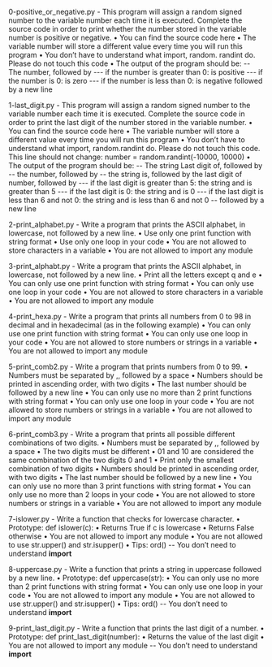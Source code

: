 0-positive_or_negative.py - This program will assign a random signed number to the variable number each time it is executed. Complete the source code in order to print whether the number stored in the variable number is positive or negative.
     • You can find the source code here
     • The variable number will store a different value every time you will run this program
     • You don’t have to understand what import, random. randint do. Please do not touch this code
     • The output of the program should be:
     -- The number, followed by
     --- if the number is greater than 0: is positive
     --- if the number is 0: is zero
     --- if the number is less than 0: is negative
followed by a new line

1-last_digit.py - This program will assign a random signed number to the variable number each time it is executed. Complete the source code in order to print the last digit of the number stored in the variable number.
     • You can find the source code here
     • The variable number will store a different value every time you will run this program
     • You don’t have to understand what import, random.randint do. Please do not touch this code. This line should not change: number = random.randint(-10000, 10000)
     • The output of the program should be:
     -- The string Last digit of, followed by
     -- the number, followed by
     -- the string is, followed by the last digit of number, followed by
     --- if the last digit is greater than 5: the string and is greater than 5
     --- if the last digit is 0: the string and is 0
     --- if the last digit is less than 6 and not 0: the string and is less than 6 and not 0
     -- followed by a new line

2-print_alphabet.py - Write a program that prints the ASCII alphabet, in lowercase, not followed by a new line.
      • Use only one print function with string format
      • Use only one loop in your code
      • You are not allowed to store characters in a variable
      • You are not allowed to import any module

3-print_alphabt.py - Write a program that prints the ASCII alphabet, in lowercase, not followed by a new line.
      • Print all the letters except q and e
      • You can only use one print function with string format
      • You can only use one loop in your code
      • You are not allowed to store characters in a variable
      • You are not allowed to import any module

4-print_hexa.py - Write a program that prints all numbers from 0 to 98 in decimal and in hexadecimal (as in the following example)
      • You can only use one print function with string format
      • You can only use one loop in your code
      • You are not allowed to store numbers or strings in a variable
      • You are not allowed to import any module

5-print_comb2.py - Write a program that prints numbers from 0 to 99.
      • Numbers must be separated by ,, followed by a space
      • Numbers should be printed in ascending order, with two digits
      • The last number should be followed by a new line
      • You can only use no more than 2 print functions with string format
      • You can only use one loop in your code
      • You are not allowed to store numbers or strings in a variable
      • You are not allowed to import any module

6-print_comb3.py - Write a program that prints all possible different combinations of two digits.
      • Numbers must be separated by ,, followed by a space
      • The two digits must be different
      • 01 and 10 are considered the same combination of the two digits 0 and 1
      • Print only the smallest combination of two digits
      • Numbers should be printed in ascending order, with two digits
      • The last number should be followed by a new line
      • You can only use no more than 3 print functions with string format
      • You can only use no more than 2 loops in your code
      • You are not allowed to store numbers or strings in a variable
      • You are not allowed to import any module

7-islower.py - Write a function that checks for lowercase character.
      • Prototype: def islower(c):
      • Returns True if c is lowercase
      • Returns False otherwise
      • You are not allowed to import any module
      • You are not allowed to use str.upper() and str.isupper()
      • Tips: ord()
      -- You don’t need to understand __import__

8-uppercase.py - Write a function that prints a string in uppercase followed by a new line.
      • Prototype: def uppercase(str):
      • You can only use no more than 2 print functions with string format
      • You can only use one loop in your code
      • You are not allowed to import any module
      • You are not allowed to use str.upper() and str.isupper()
      • Tips: ord()
      -- You don’t need to understand __import__

9-print_last_digit.py - Write a function that prints the last digit of a number.
      • Prototype: def print_last_digit(number):
      • Returns the value of the last digit
      • You are not allowed to import any module
      -- You don’t need to understand __import__

